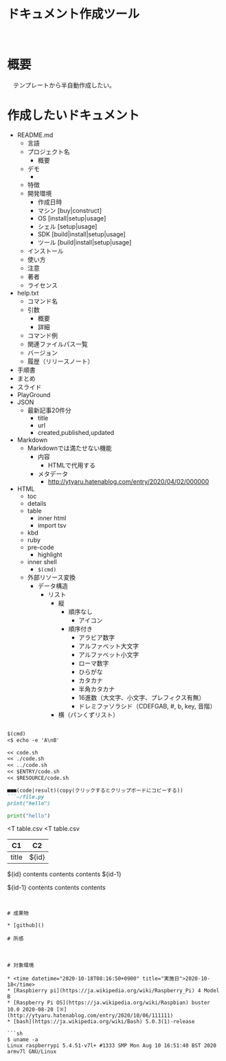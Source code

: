 # ドキュメント作成ツール

　

<!-- more -->

# 概要

　テンプレートから半自動作成したい。

# 作成したいドキュメント

* README.md
	* 言語
	* プロジェクト名
		* 概要
	* デモ
		* ![]()
	* 特徴
	* 開発環境
		* 作成日時
		* マシン	[buy|construct]
		* OS		[install|setup|usage]
		* シェル	[setup|usage]
		* SDK	[build|install|setup|usage]
		* ツール	[build|install|setup|usage]
	* インストール
	* 使い方
	* 注意
	* 著者
	* ライセンス
* help.txt
	* コマンド名
	* 引数
		* 概要
		* 詳細
	* コマンド例
	* 関連ファイルパス一覧
	* バージョン
	* 履歴（リリースノート）
* 手順書
* まとめ
* スライド
* PlayGround
* JSON
	* 最新記事20件分
		* title
		* url
		* created,published,updated
* Markdown
	* Markdownでは満たせない機能
		* 内容
			* HTMLで代用する
		* メタデータ
			* http://ytyaru.hatenablog.com/entry/2020/04/02/000000
* HTML
	* toc
	* details
	* table
		* inner html
		* import tsv
	* kbd
	* ruby
	* pre-code
		* highlight
	* inner shell
		* `$(cmd)`
	* 外部リソース変換
		* データ構造
			* リスト
				* 縦
					* 順序なし
						* アイコン
					* 順序付き
						* アラビア数字
						* アルファベット大文字
						* アルファベット小文字
						* ローマ数字
						* ひらがな
						* カタカナ
						* 半角カタカナ
						* 16進数（大文字、小文字、プレフィクス有無）
						* ドレミファソラシド（CDEFGAB, #, b, key, 音階）
				* 横（パンくずリスト）

```markdown

$(cmd)
<$ echo -e 'A\nB'

<< code.sh
<< ./code.sh
<< ../code.sh
<< $ENTRY/code.sh
<< $RESOURCE/code.sh

■■■(code|result)(copy(クリックするとクリップボードにコピーする))
```~/file.py
print("hello")
```
```.py
print("hello")
```

<T table.csv
<T table.csv		

C1|C2
--|--
title|${id}

${id}
	contents
	contents
	contents
	${id-1}

${id-1}
	contents
	contents
	contents


```


# 成果物

* [github]()

# 所感

　

# 対象環境

* <time datetime="2020-10-18T08:16:50+0900" title="実施日">2020-10-18</time>
* [Raspbierry pi](https://ja.wikipedia.org/wiki/Raspberry_Pi) 4 Model B
* [Raspberry Pi OS](https://ja.wikipedia.org/wiki/Raspbian) buster 10.0 2020-08-20 [※](http://ytyaru.hatenablog.com/entry/2020/10/06/111111)
* [bash](https://ja.wikipedia.org/wiki/Bash) 5.0.3(1)-release

```sh
$ uname -a
Linux raspberrypi 5.4.51-v7l+ #1333 SMP Mon Aug 10 16:51:40 BST 2020 armv7l GNU/Linux
```
